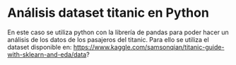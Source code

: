 # Análisis dataset titanic en Python

En este caso se utiliza python con la librería de pandas para poder hacer un análisis de los datos de los pasajeros del titanic. 
Para ello se utiliza el dataset disponible en: https://www.kaggle.com/samsonqian/titanic-guide-with-sklearn-and-eda/data? 



